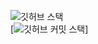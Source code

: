 
![깃허브 스택](https://github-readme-stats.vercel.app/api?username=MinwooRowan&include_orgs=true&show_icons=true&theme=tokyonight)
<br>
[![깃허브 커밋 스택](https://streak-stats.demolab.com?user=MinwooRowan&theme=transparent&locale=ko)]
